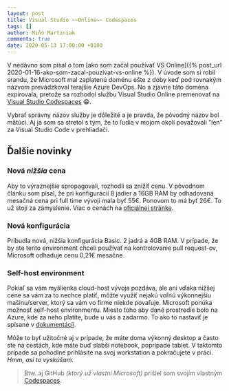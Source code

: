 ```yaml
---
layout: post
title: Visual Studio ~~Online~~ Codespaces
tags: []
author: Miňo Martiniak
comments: true
date: 2020-05-13 17:00:00 +0100
---
```


V nedávno som písal o tom [ako som začal používať VS Online]({% post_url 2020-01-16-ako-som-zacal-pouzivat-vs-online %}). V úvode som si robil srandu, že Microsoft mal zaplatenú doménu ešte z doby keď pod rovnakým názvom prevádzkoval terajšie Azure DevOps. No a zjavne táto doména expirovala, pretože sa rozhodol službu Visual Studio Online premenovať na [Visual Studio Codespaces](https://visualstudio.microsoft.com/services/visual-studio-codespaces/) 😁.

Vybrať správny názov služby je dôležité a je pravda, že pôvodný názov bol mätúci. Aj ja som sa stretol s tým, že to ľudia v mojom okolí považovali "len" za Visual Studio Code v prehliadači.

## Ďalšie novinky

### Nová *nižšia* cena

Aby to výraznejšie spropagovali, rozhodli sa znížiť cenu. V pôvodnom článku som písal, že pri konfigurácií 8 jadier a 16GB RAM by odhadovaná mesačná cena pri full time vývoji mala byť 55€. Ponovom to má byť 26€. To už stojí za zamyslenie. Viac o cenách na [oficiálnej stránke](https://azure.microsoft.com/en-gb/pricing/details/visual-studio-online/).

### Nová konfigurácia

Pribudla nová, nižšia konfigurácia Basic. 2 jadrá a 4GB RAM. V prípade, že by ste tento environment chceli používať na kontrolovanie pull request-ov, Microsoft odhaduje cenu 0,21€ mesačne.

### Self-host environment

Pokiaľ sa vám myšlienka cloud-host vývoja pozdáva, ale ani vďaka nižšej cene sa vám za to nechce platiť, môžte využiť nejakú voľnú výkonnejšiu mašinu/server, ktorý sa vám vo firme niekde povaľuje. Microsoft ponúka možnosť self-host environmentu. Miesto toho aby dané prostredie bolo na Azure, kde za neho platíte, bude u vás a zadarmo. To ako to nastaviť je spísané v [dokumentácií](https://docs.microsoft.com/en-us/visualstudio/online/how-to/self-hosting-vscode#sign-up).

Môže to byť užitočné aj v prípade, že máte doma výkonný desktop a často ste na cestách, kde máte buď slabší notebook, poprípade tablet. V taktomto prípade sa pohodlne prihlásite na svoj workstation a pokračujete v práci. *Hmm, asi to vyskúšam.*



> Btw. aj GitHub *(ktorý už vlastní Microsoft)* prišiel som svojím vlastným [Codespaces](https://github.com/features/codespaces/).